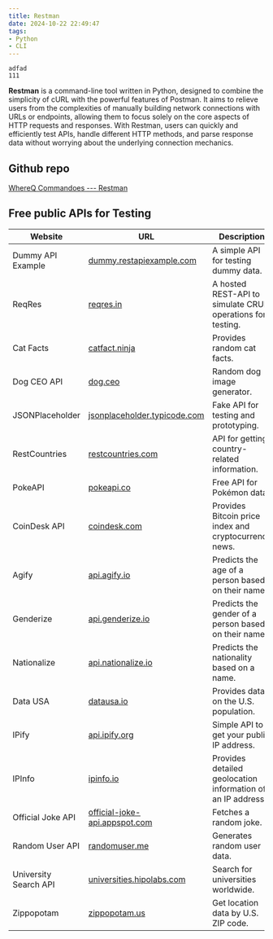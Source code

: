 ```yaml
---
title: Restman
date: 2024-10-22 22:49:47
tags:
- Python
- CLI
---
```


```plaintext
adfad
111
```

**Restman** is a command-line tool written in Python, designed to combine the simplicity of cURL with the powerful features of Postman. It aims to relieve users from the complexities of manually building network connections with URLs or endpoints, allowing them to focus solely on the core aspects of HTTP requests and responses. With Restman, users can quickly and efficiently test APIs, handle different HTTP methods, and parse response data without worrying about the underlying connection mechanics.

## Github repo
[WhereQ Commandoes --- Restman](https://github.com/whereq/whereq-commandoes/tree/main/Restman)

## Free public APIs for Testing
| Website                    | URL                                                                 | Description                                                                 |
|----------------------------|---------------------------------------------------------------------|-----------------------------------------------------------------------------|
| Dummy API Example           | [dummy.restapiexample.com](https://dummy.restapiexample.com/)       | A simple API for testing dummy data.                                        |
| ReqRes                      | [reqres.in](https://reqres.in/)                                     | A hosted REST-API to simulate CRUD operations for testing.                  |
| Cat Facts                   | [catfact.ninja](https://catfact.ninja/)                             | Provides random cat facts.                                                  |
| Dog CEO API                 | [dog.ceo](https://dog.ceo/api/breeds/Image/random)                  | Random dog image generator.                                                 |
| JSONPlaceholder             | [jsonplaceholder.typicode.com](https://jsonplaceholder.typicode.com/)| Fake API for testing and prototyping.                                       |
| RestCountries               | [restcountries.com](https://restcountries.com/)                     | API for getting country-related information.                                |
| PokeAPI                     | [pokeapi.co](https://pokeapi.co/)                                   | Free API for Pokémon data.                                                  |
| CoinDesk API                | [coindesk.com](https://www.coindesk.com/api)                        | Provides Bitcoin price index and cryptocurrency news.                       |
| Agify                      | [api.agify.io](https://api.agify.io/?name=meelad)                   | Predicts the age of a person based on their name.                           |
| Genderize                   | [api.genderize.io](https://api.genderize.io/?name=luc)              | Predicts the gender of a person based on their name.                        |
| Nationalize                 | [api.nationalize.io](https://api.nationalize.io/?name=nathaniel)    | Predicts the nationality based on a name.                                   |
| Data USA                    | [datausa.io](https://datausa.io/api/data?drilldowns=Nation&measures=Population) | Provides data on the U.S. population.                                       |
| IPify                       | [api.ipify.org](https://api.ipify.org/?format=json)                 | Simple API to get your public IP address.                                   |
| IPInfo                      | [ipinfo.io](https://ipinfo.io/161.185.160.93/geo)                  | Provides detailed geolocation information of an IP address.                 |
| Official Joke API           | [official-joke-api.appspot.com](https://official-joke-api.appspot.com/random_joke) | Fetches a random joke.                                                      |
| Random User API             | [randomuser.me](https://randomuser.me/api/)                         | Generates random user data.                                                 |
| University Search API       | [universities.hipolabs.com](http://universities.hipolabs.com/search?country=United+States) | Search for universities worldwide.                                          |
| Zippopotam                  | [zippopotam.us](https://api.zippopotam.us/us/33162)                 | Get location data by U.S. ZIP code.                                         |

